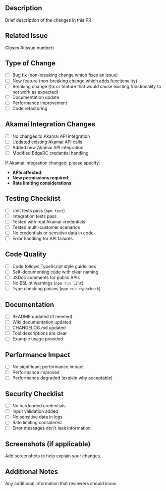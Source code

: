 ## Description
Brief description of the changes in this PR.

## Related Issue
Closes #(issue number)

## Type of Change
- [ ] Bug fix (non-breaking change which fixes an issue)
- [ ] New feature (non-breaking change which adds functionality)
- [ ] Breaking change (fix or feature that would cause existing functionality to not work as expected)
- [ ] Documentation update
- [ ] Performance improvement
- [ ] Code refactoring

## Akamai Integration Changes
- [ ] No changes to Akamai API integration
- [ ] Updated existing Akamai API calls
- [ ] Added new Akamai API integration
- [ ] Modified EdgeRC credential handling

If Akamai integration changed, please specify:
- **APIs affected**: 
- **New permissions required**: 
- **Rate limiting considerations**: 

## Testing Checklist
- [ ] Unit tests pass (`npm test`)
- [ ] Integration tests pass
- [ ] Tested with real Akamai credentials
- [ ] Tested multi-customer scenarios
- [ ] No credentials or sensitive data in code
- [ ] Error handling for API failures

## Code Quality
- [ ] Code follows TypeScript style guidelines
- [ ] Self-documenting code with clear naming
- [ ] JSDoc comments for public APIs
- [ ] No ESLint warnings (`npm run lint`)
- [ ] Type checking passes (`npm run typecheck`)

## Documentation
- [ ] README updated (if needed)
- [ ] Wiki documentation updated
- [ ] CHANGELOG.md updated
- [ ] Tool descriptions are clear
- [ ] Example usage provided

## Performance Impact
- [ ] No significant performance impact
- [ ] Performance improved
- [ ] Performance degraded (explain why acceptable)

## Security Checklist
- [ ] No hardcoded credentials
- [ ] Input validation added
- [ ] No sensitive data in logs
- [ ] Rate limiting considered
- [ ] Error messages don't leak information

## Screenshots (if applicable)
Add screenshots to help explain your changes.

## Additional Notes
Any additional information that reviewers should know.